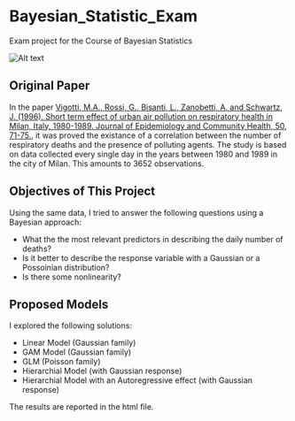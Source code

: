 # Bayesian_Statistic_Exam
Exam project for the Course of Bayesian Statistics

![Alt text](/img/cover_image.jpg?raw=true "Mortality in Milan")

## Original Paper

In the paper [Vigotti, M.A., Rossi, G., Bisanti, L., Zanobetti, A. and Schwartz, J. (1996). Short term effect of urban air pollution on respiratory health in Milan, Italy, 1980-1989. Journal of Epidemiology and Community Health, 50, 71-75.](https://www.ncbi.nlm.nih.gov/pmc/articles/PMC1060893/pdf/jepicomh00187-0073.pdf), it was proved the existance of a correlation between the number of respiratory deaths and the presence of polluting agents. The study is based on data collected every single day in the years between 1980 and 1989 in the city of Milan. This amounts to 3652 observations.

## Objectives of This Project

Using the same data, I tried to answer the following questions using a Bayesian approach:
 * What the the most relevant predictors in describing the daily number of deaths?
 * Is it better to describe the response variable with a Gaussian or a Possoinian distribution?
 * Is there some nonlinearity?
 
## Proposed Models
I explored the following solutions:
 * Linear Model (Gaussian family)
 * GAM Model (Gaussian family)
 * GLM (Poisson family)
 * Hierarchial Model (with Gaussian response)
 * Hierarchial Model with an Autoregressive effect (with Gaussian response)

The results are reported in the html file.
